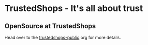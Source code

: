 TrustedShops - It's all about trust
===

## OpenSource at TrustedShops

Head over to the [trustedshops-public](https://github.com/trustedshops-public) org for more details.
